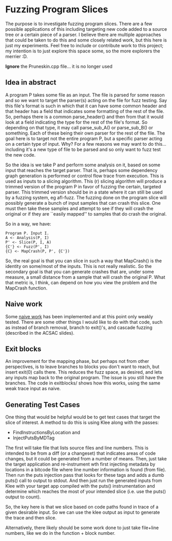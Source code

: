 
# Fuzzing Program Slices

The purpose is to investigate fuzzing program slices. There are a few
possible applications of this including targeting new code added to a 
source tree or a certain piece of a parser. I believe there are 
multiple approaches that could be taken to do this and some closely
related work, but this here is just my experiments. Feel free to include
or contribute work to this project; my intention is to just explore this
space some, so the more explorers the merrier :D.

**Ignore** the Pruneskin.cpp file... it is no longer used

## Idea in abstract

A program P takes some file as an input. The file is parsed for some reason
and so we want to target the parser(s) acting on the file for fuzz testing.
Say this file's format is such in which that it can have some common header
and that header has a field that indicates some formatting of the rest of the
file. So, perhaps there is a common parse_header() and then from that it would
look at a field indicating the type for the rest of the file's format. So 
depending on that type, it may call parse_sub_A() or parse_sub_B() or something.
Each of these being their own parser for the rest of the file. The goal here is
to target not the entire program P, but a specific parser acting on a certain 
type of input. Why? For a few reasons we may want to do this... including it's a
new type of file to be parsed and so only want to fuzz test the new code.


So the idea is we take P and perform some analysis on it, based on some input
that reaches the target parser. That is, perhaps some dependency graph 
generation is performed or control flow trace from execution. This is used
as inputs to a slicing algorithm. This (r) slicing algorithm will produce
a trimmed version of the program P in favor of fuzzing the certain, targeted
parser. This trimmed version should be in a state where it can still be used
by a fuzzing system, eg afl-fuzz. The fuzzing done on the program slice will
possibly generate a bunch of input samples that can crash this slice. One must
then take these samples and attempt to see if they will crash the original
or if they are ``easily mapped'' to samples that do crash the original.

So in a way, we have:

```
Program P. Input I.
A <- Analysis(P, I)
P' <- Slice(P, I, A)
{C'} <- Fuzz(P', I)
{C} <- MapCrash(P, P', {C'})
```

So, the real goal is that you can slice in such a way that MapCrash() is the 
identity on some/most of the inputs. This is not really realistic. So the 
secondary goal is that you can generate crashes that are, under some 
measure, a small distance from a sample that will crash the original P. What
that metric is, I think, can depend on how you view the problem and the MapCrash
function.


## Naive work

Some [naive work](https://github.com/roachspray/acsac17wip)  has been implemented
and at this point only weakly tested. There are some other things I would like to do
with that code, such as instead of branch removal, branch to exit()'s, and cascade 
fuzzing (described in the ACSAC slides).


## Exit blocks

An improvement for the mapping phase, but perhaps not from other
perspectives, is to leave branches to blocks you don't want to reach, but
insert exit(0) calls there. This reduces the fuzz space, as desired, and
lets any inputs map back to the original program. The issue is you still
have the branches. The code in exitblocks/ shows how this works, using the
same weak trace input as naive. 

## Generating Test Cases

One thing that would be helpful would be to get test cases that target the slice of
interest. A method to do this is using Klee along with the passes:

- FindInstructionsByLocation and
- InjectPutsByMDTag

The first will take file that lists source files and line numbers. This is intended
to be from a diff (or a changeset) that indicates areas of code changes, but it could
be generated from a number of means. Then, just take the target application and re-instrument
wth first injecting metadata by locations in a bitcode file where line number information
is found (from file). Then run the puts injection pass that looks for these tags and
adds a dumb puts() call to output to stdout. And then just run the generated inputs
from Klee with your target app compiled with the puts() instrumentation and determine
which reaches the most of your intended slice (i.e. use the puts() output to count).

So, the key here is that we slice based on code paths found in trace of a given desirable
input. So we can use the klee output as input to generate the trace and then slice.

Alternatively, there likely should be some work done to just take file+line numbers, like
we do in the function + block number.
